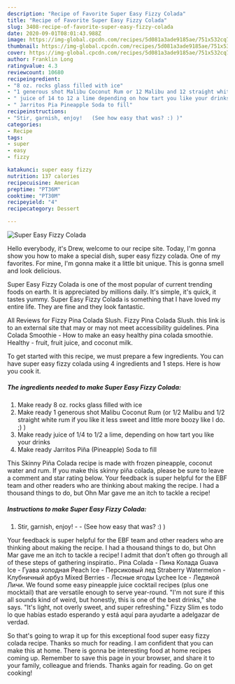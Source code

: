 ```yaml
---
description: "Recipe of Favorite Super Easy Fizzy Colada"
title: "Recipe of Favorite Super Easy Fizzy Colada"
slug: 3408-recipe-of-favorite-super-easy-fizzy-colada
date: 2020-09-01T08:01:43.988Z
image: https://img-global.cpcdn.com/recipes/5d081a3ade9185ae/751x532cq70/super-easy-fizzy-colada-recipe-main-photo.jpg
thumbnail: https://img-global.cpcdn.com/recipes/5d081a3ade9185ae/751x532cq70/super-easy-fizzy-colada-recipe-main-photo.jpg
cover: https://img-global.cpcdn.com/recipes/5d081a3ade9185ae/751x532cq70/super-easy-fizzy-colada-recipe-main-photo.jpg
author: Franklin Long
ratingvalue: 4.3
reviewcount: 10680
recipeingredient:
- "8 oz. rocks glass filled with ice"
- "1 generous shot Malibu Coconut Rum or 12 Malibu and 12 straight white rum if you like it less sweet and little more boozy like I do  "
- " juice of 14 to 12 a lime depending on how tart you like your drinks"
- " Jarritos Pia Pineapple Soda to fill"
recipeinstructions:
- "Stir, garnish, enjoy!   (See how easy that was? :) )"
categories:
- Recipe
tags:
- super
- easy
- fizzy

katakunci: super easy fizzy 
nutrition: 137 calories
recipecuisine: American
preptime: "PT36M"
cooktime: "PT30M"
recipeyield: "4"
recipecategory: Dessert

---
```



![Super Easy Fizzy Colada](https://img-global.cpcdn.com/recipes/5d081a3ade9185ae/751x532cq70/super-easy-fizzy-colada-recipe-main-photo.jpg)

Hello everybody, it's Drew, welcome to our recipe site. Today, I'm gonna show you how to make a special dish, super easy fizzy colada. One of my favorites. For mine, I'm gonna make it a little bit unique. This is gonna smell and look delicious.

Super Easy Fizzy Colada is one of the most popular of current trending foods on earth. It is appreciated by millions daily. It's simple, it's quick, it tastes yummy. Super Easy Fizzy Colada is something that I have loved my entire life. They are fine and they look fantastic.

All Reviews for Fizzy Pina Colada Slush. Fizzy Pina Colada Slush. this link is to an external site that may or may not meet accessibility guidelines. Pina Colada Smoothie - How to make an easy healthy pina colada smoothie. Healthy - fruit, fruit juice, and coconut milk.


To get started with this recipe, we must prepare a few ingredients. You can have super easy fizzy colada using 4 ingredients and 1 steps. Here is how you cook it.

<!--inarticleads1-->

##### The ingredients needed to make Super Easy Fizzy Colada:

1. Make ready 8 oz. rocks glass filled with ice
1. Make ready 1 generous shot Malibu Coconut Rum (or 1/2 Malibu and 1/2 straight white rum if you like it less sweet and little more boozy like I do. ;) )
1. Make ready  juice of 1/4 to 1/2 a lime, depending on how tart you like your drinks
1. Make ready  Jarritos Piña (Pineapple) Soda to fill


This Skinny Piña Colada recipe is made with frozen pineapple, coconut water and rum. If you make this skinny piña colada, please be sure to leave a comment and star rating below. Your feedback is super helpful for the EBF team and other readers who are thinking about making the recipe. I had a thousand things to do, but Ohn Mar gave me an itch to tackle a recipe! 

<!--inarticleads2-->

##### Instructions to make Super Easy Fizzy Colada:

1. Stir, garnish, enjoy!  -  - (See how easy that was? :) )


Your feedback is super helpful for the EBF team and other readers who are thinking about making the recipe. I had a thousand things to do, but Ohn Mar gave me an itch to tackle a recipe! I admit that don&#39;t often go through all of these steps of gathering inspiratio.. Pina Colada - Пина Колада Guava Ice - Гуава холодная Peach Ice - Персиковый лед Straberry Watermelon - Клубничный арбуз Mixed Berries - Лесные ягоды Lychee Ice - Ледяной Личи. We found some easy pineapple juice cocktail recipes (plus one mocktail) that are versatile enough to serve year-round. &#34;I&#39;m not sure if this all sounds kind of weird, but honestly, this is one of the best drinks,&#34; she says. &#34;It&#39;s light, not overly sweet, and super refreshing.&#34; Fizzy Slim es todo lo que habías estado esperando y está aquí para ayudarte a adelgazar de verdad. 

So that's going to wrap it up for this exceptional food super easy fizzy colada recipe. Thanks so much for reading. I am confident that you can make this at home. There is gonna be interesting food at home recipes coming up. Remember to save this page in your browser, and share it to your family, colleague and friends. Thanks again for reading. Go on get cooking!
